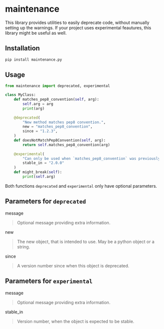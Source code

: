 maintenance
===========

This library provides utilities to easily deprecate
code, without manually setting up the warnings.
If your project uses experimental feautures, this
library might be useful as well.


Installation
------------

```bash
pip install maintenance.py
```


Usage
-----

```python
from maintenance import deprecated, experimental

class MyClass:
    def matches_pep8_convention(self, arg):
        self.arg = arg
        print(arg)
    
    @deprecated(
        "New method matches pep8 convention.",
        new = "matches_pep8_convention",
        since = "1.2.3",
    )
    def doesNotMatchPep8Convention(self, arg):
        return self.matches_pep8_convention(arg)
    
    @experimental(
        "Can only be used when `matches_pep8_convention` was previously used.",
        stable_in = "2.0.0"
    )
    def might_break(self):
        print(self.arg)

```

Both functions `deprecated` and `experimental` only
have optional parameters.


Parameters for `deprecated`
---------------------------

message
> Optional message providing extra information.

new
> The new object, that is intended to use.
> May be a python object or a string.

since
> A version number since when this object
> is deprecated.


Parameters for `experimental`
-----------------------------

message
> Optional message providing extra information.

stable_in
> Version number, when the object is expected
> to be stable.
